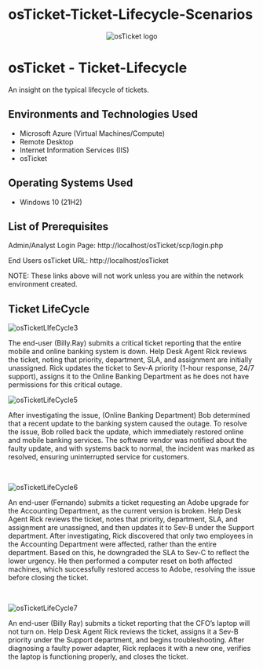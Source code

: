 # osTicket-Ticket-Lifecycle-Scenarios
<p align="center">
<img src="https://i.imgur.com/Clzj7Xs.png" alt="osTicket logo"/>
</p>

<h1>osTicket - Ticket-Lifecycle</h1> An insight on the typical lifecycle of tickets.<br />

<h2>Environments and Technologies Used</h2>

- Microsoft Azure (Virtual Machines/Compute)
- Remote Desktop
- Internet Information Services (IIS)
- osTicket

<h2>Operating Systems Used </h2>

- Windows 10</b> (21H2)

<h2>List of Prerequisites</h2>

Admin/Analyst Login Page:
http://localhost/osTicket/scp/login.php 

End Users osTicket URL:
http://localhost/osTicket 

NOTE: These links above will not work unless you are within the network environment created.


<h2>Ticket LifeCycle</h2>


![osTicketLIfeCycle3](https://github.com/user-attachments/assets/78e1c5aa-9dac-49a3-b3eb-432c1b5414ad)

<p>
</p>
<p>
The end-user (Billy.Ray) submits a critical ticket reporting that the entire mobile and online banking system is down. Help Desk Agent Rick reviews the ticket, noting that priority, department, SLA, and assignment are initially unassigned. Rick updates the ticket to Sev-A priority (1-hour response, 24/7 support), assigns it to the Online Banking Department as he does not have permissions for this critical outage.
<br />

<p>

![osTicketLifeCycle5](https://github.com/user-attachments/assets/316d6e9a-f9ee-4649-8cf7-9c2375642516)

</p>
<p>
After investigating the issue, (Online Banking Department) Bob determined that a recent update to the banking system caused the outage. To resolve the issue, Bob rolled back the update, which immediately restored online and mobile banking services. The software vendor was notified about the faulty update, and with systems back to normal, the incident was marked as resolved, ensuring uninterrupted service for customers.
</p>
<br />

<p>

![osTicketLifeCycle6](https://github.com/user-attachments/assets/036afdc2-557f-4339-b3d2-b379bd960af0)

</p>
<p>
An end-user (Fernando) submits a ticket requesting an Adobe upgrade for the Accounting Department, as the current version is broken. Help Desk Agent Rick reviews the ticket, notes that priority, department, SLA, and assignment are unassigned, and then updates it to Sev-B under the Support department. After investigating, Rick discovered that only two employees in the Accounting Department were affected, rather than the entire department. Based on this, he downgraded the SLA to Sev-C to reflect the lower urgency. He then performed a computer reset on both affected machines, which successfully restored access to Adobe, resolving the issue before closing the ticket.
</p>
<br />

<p>
  
![osTicketLifeCycle7](https://github.com/user-attachments/assets/f6fd625f-cdb8-4f2c-9fe4-6f081f662eec)

</p>
<p>
An end-user (Billy Ray) submits a ticket reporting that the CFO’s laptop will not turn on. Help Desk Agent Rick reviews the ticket, assigns it a Sev-B priority under the Support department, and begins troubleshooting. After diagnosing a faulty power adapter, Rick replaces it with a new one, verifies the laptop is functioning properly, and closes the ticket.
</p>
<br />
